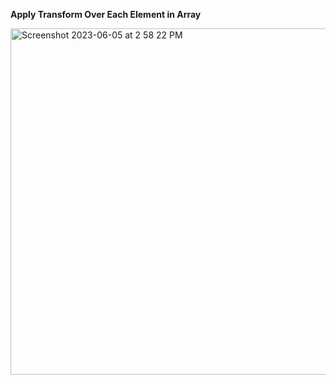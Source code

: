 **Apply Transform Over Each Element in Array**

<img width="554" alt="Screenshot 2023-06-05 at 2 58 22 PM" src="https://github.com/moni97/jsProblems/assets/25766765/cc5a574c-44e6-4a5a-96f8-fc27fc7e34cd">
